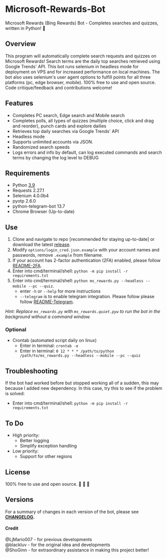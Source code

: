 # Microsoft-Rewards-Bot

Microsoft Rewards (Bing Rewards) Bot - Completes searches and quizzes, written in Python! :raised_hands:

## Overview

This program will automatically complete search requests and quizzes on Microsoft Rewards! Search terms are the daily top searches retrieved using Google Trends' API. This bot runs selenium in headless mode for deployment on VPS and for increased performance on local machines. The bot also uses selenium's user agent options to fulfill points for all three platforms (pc, edge browser, mobile). 100% free to use and open source. Code critique/feedback and contributions welcome!

## Features
- Completes PC search, Edge search and Mobile search
- Completes polls, all types of quizzes (multiple choice, click and drag and reorder), punch cards and explore dailies
- Retrieves top daily searches via Google Trends' API
- Headless mode
- Supports unlimited accounts via JSON.
- Randomized search speeds
- Logs errors and info by default, can log executed commands and search terms by changing the log level to DEBUG

## Requirements
- Python          		[3.9](https://www.python.org/downloads/)
- Requests        		2.27.1
- Selenium        		4.0.0b4
- pyotp           		2.6.0
- python-telegram-bot	13.7
- Chrome Browser  		(Up-to-date)

## Use

1.  Clone and navigate to repo [recommended for staying up-to-date] or download the latest [release](https://github.com/tmxkn1/Microsoft-Rewards-Bot/releases).
2.  Modify `options/login_cred.json.example` with your account names and passwords,
    remove `.example` from filename.
3.  If your account has 2-factor authentication (2FA) enabled, please follow [README-2FA](READMEs/README-2FA.md).
4.  Enter into cmd/terminal/shell: `python -m pip install -r requirements.txt`
5.  Enter into cmd/terminal/shell: `python ms_rewards.py --headless --mobile --pc --quiz`.
    - enter `-h` or `--help` for more instructions
    - `--telegram` is to enable telegram integration. Please follow please follow [README-Telegram](READMEs/README-Telegram.md).

*Hint: Replace `ms_rewards.py` with `ms_rewards.quiet.pyw` to run the bot in the background without a command window.*
### Optional
- Crontab (automated script daily on linux)
    - Enter in terminal: `crontab -e`
    - Enter in terminal: `0 12 * * * /path/to/python /path/to/ms_rewards.py --headless --mobile --pc --quiz`


## Troubleshooting

If the bot had worked before but stopped working all of a sudden, this may because I added new dependency. In this case, try this to see if the problem is solved:

- Enter into cmd/terminal/shell: `python -m pip install -r requirements.txt`

## To Do

- High priority:
  - Better logging
  - Simplify exception handling
- Low priority:
  - Support for other regions

## License

100% free to use and open source. :see_no_evil: :hear_no_evil: :speak_no_evil:

## Versions

For a summary of changes in each version of the bot, please see
**[CHANGELOG](READMEs/CHANGELOG.md).**

#### Credit

@LjMario007 - for previous developments<br />
@blackluv - for the original idea and developments<br />
@ShoGinn - for extraordinary assistance in making this project better!
